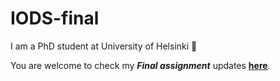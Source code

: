 # IODS-final

I am a PhD student at University of Helsinki :sunrise_over_mountains:

You are welcome to check my ***Final assignment*** updates [**here**](https://abushahba.github.io/IODS-final/). 
